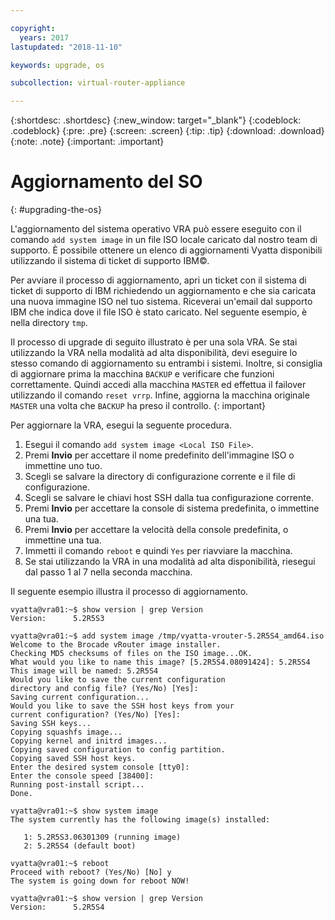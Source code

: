 ```yaml
---

copyright:
  years: 2017
lastupdated: "2018-11-10"

keywords: upgrade, os

subcollection: virtual-router-appliance

---
```


{:shortdesc: .shortdesc}
{:new_window: target="_blank"}
{:codeblock: .codeblock}
{:pre: .pre}
{:screen: .screen}
{:tip: .tip}
{:download: .download}
{:note: .note}
{:important: .important}

# Aggiornamento del SO
{: #upgrading-the-os}

L'aggiornamento del sistema operativo VRA può essere eseguito con il comando ``add system image`` in un file ISO locale caricato dal nostro team di supporto. È possibile ottenere un elenco di aggiornamenti Vyatta disponibili utilizzando il sistema di ticket di supporto IBM©.

Per avviare il processo di aggiornamento, apri un ticket con il sistema di ticket di supporto di IBM richiedendo un aggiornamento e che sia caricata una nuova immagine ISO nel tuo sistema. Riceverai un'email dal supporto IBM che indica dove il file ISO è stato caricato. Nel seguente esempio, è nella directory ``tmp``.

Il processo di upgrade di seguito illustrato è per una sola VRA. Se stai utilizzando la VRA nella modalità ad alta disponibilità, devi eseguire lo stesso comando di aggiornamento su entrambi i sistemi. Inoltre, si consiglia di aggiornare prima la macchina `BACKUP` e verificare che funzioni correttamente. Quindi accedi alla macchina `MASTER` ed effettua il failover utilizzando il comando `reset vrrp`. Infine, aggiorna la macchina originale `MASTER` una volta che `BACKUP` ha preso il controllo.
{: important}

Per aggiornare la VRA, esegui la seguente procedura.

1. Esegui il comando ``add system image <Local ISO File>``.
2. Premi **Invio** per accettare il nome predefinito dell'immagine ISO o immettine uno tuo.
3. Scegli se salvare la directory di configurazione corrente e il file di configurazione.
4. Scegli se salvare le chiavi host SSH dalla tua configurazione corrente.
5. Premi **Invio** per accettare la console di sistema predefinita, o immettine una tua.
6. Premi **Invio** per accettare la velocità della console predefinita, o immettine una tua.
7. Immetti il comando `reboot` e quindi `Yes` per riavviare la macchina.
8. Se stai utilizzando la VRA in una modalità ad alta disponibilità, riesegui dal passo 1 al 7 nella seconda macchina.

Il seguente esempio illustra il processo di aggiornamento.

```
vyatta@vra01:~$ show version | grep Version
Version:      5.2R5S3

vyatta@vra01:~$ add system image /tmp/vyatta-vrouter-5.2R5S4_amd64.iso
Welcome to the Brocade vRouter image installer.
Checking MD5 checksums of files on the ISO image...OK.
What would you like to name this image? [5.2R5S4.08091424]: 5.2R5S4
This image will be named: 5.2R5S4
Would you like to save the current configuration
directory and config file? (Yes/No) [Yes]:
Saving current configuration...
Would you like to save the SSH host keys from your
current configuration? (Yes/No) [Yes]:
Saving SSH keys...
Copying squashfs image...
Copying kernel and initrd images...
Copying saved configuration to config partition.
Copying saved SSH host keys.
Enter the desired system console [tty0]:
Enter the console speed [38400]:
Running post-install script...
Done.

vyatta@vra01:~$ show system image
The system currently has the following image(s) installed:

   1: 5.2R5S3.06301309 (running image)
   2: 5.2R5S4 (default boot)

vyatta@vra01:~$ reboot
Proceed with reboot? (Yes/No) [No] y
The system is going down for reboot NOW!

vyatta@vra01:~$ show version | grep Version
Version:      5.2R5S4
```
